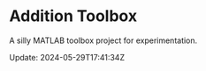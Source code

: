 # Addition Toolbox

A silly MATLAB toolbox project for experimentation.

Update: 2024-05-29T17:41:34Z

